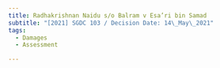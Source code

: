```yaml
---
title: Radhakrishnan Naidu s/o Balram v Esa’ri bin Samad
subtitle: "[2021] SGDC 103 / Decision Date: 14\_May\_2021"
tags:
  - Damages
  - Assessment

---
```

